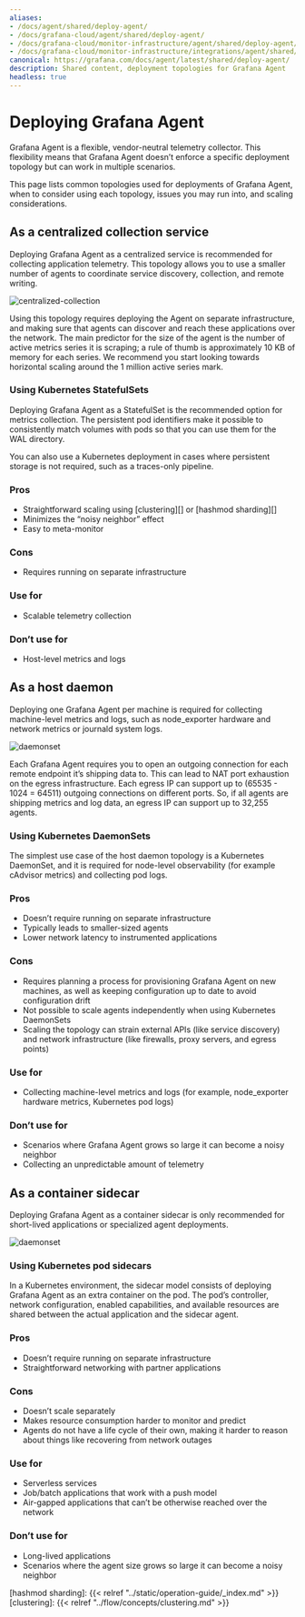 ```yaml
---
aliases:
- /docs/agent/shared/deploy-agent/
- /docs/grafana-cloud/agent/shared/deploy-agent/
- /docs/grafana-cloud/monitor-infrastructure/agent/shared/deploy-agent/
- /docs/grafana-cloud/monitor-infrastructure/integrations/agent/shared/deploy-agent/
canonical: https://grafana.com/docs/agent/latest/shared/deploy-agent/
description: Shared content, deployment topologies for Grafana Agent
headless: true
---
```


# Deploying Grafana Agent

Grafana Agent is a flexible, vendor-neutral telemetry collector. This
flexibility means that Grafana Agent doesn’t enforce a specific deployment topology
but can work in multiple scenarios.

This page lists common topologies used for deployments of Grafana Agent, when
to consider using each topology, issues you may run into, and scaling
considerations.

## As a centralized collection service
Deploying Grafana Agent as a centralized service is recommended for
collecting application telemetry. This topology allows you to use a smaller number of agents to
coordinate service discovery, collection, and remote writing.

![centralized-collection](/media/docs/agent/agent-topologies/centralized-collection.png)

Using this topology requires deploying the Agent on separate infrastructure,
and making sure that agents can discover and reach these applications over the
network. The main predictor for the size of the agent is the number of active
metrics series it is scraping; a rule of thumb is approximately 10 KB of memory for each
series. We recommend you start looking towards horizontal scaling around the 1 million
active series mark.

### Using Kubernetes StatefulSets
Deploying Grafana Agent as a StatefulSet is the recommended option for metrics
collection.
The persistent pod identifiers make it possible to consistently match volumes
with pods so that you can use them for the WAL directory.

You can also use a Kubernetes deployment in cases where persistent storage is not required, such as a traces-only pipeline.

### Pros
* Straightforward scaling using [clustering][] or [hashmod sharding][]
* Minimizes the “noisy neighbor” effect
* Easy to meta-monitor

### Cons
* Requires running on separate infrastructure

### Use for
* Scalable telemetry collection

### Don’t use for
* Host-level metrics and logs

## As a host daemon
Deploying one Grafana Agent per machine is required for collecting
machine-level metrics and logs, such as node_exporter hardware and network
metrics or journald system logs.

![daemonset](/media/docs/agent/agent-topologies/daemonset.png)

Each Grafana Agent requires you to open an outgoing connection for each remote endpoint
it’s shipping data to. This can lead to NAT port exhaustion on the egress
infrastructure. Each egress IP can support up to (65535 - 1024 = 64511)
outgoing connections on different ports. So, if all agents are shipping metrics
and log data, an egress IP can support up to 32,255 agents.

### Using Kubernetes DaemonSets
The simplest use case of the host daemon topology is a Kubernetes DaemonSet,
and it is required for node-level observability (for example cAdvisor metrics) and
collecting pod logs.

### Pros
* Doesn’t require running on separate infrastructure
* Typically leads to smaller-sized agents
* Lower network latency to instrumented applications

### Cons
* Requires planning a process for provisioning Grafana Agent on new machines, as well as keeping configuration up to date to avoid configuration drift
* Not possible to scale agents independently when using Kubernetes DaemonSets
* Scaling the topology can strain external APIs (like service discovery) and network infrastructure (like firewalls, proxy servers, and egress points)

### Use for
* Collecting machine-level metrics and logs (for example, node_exporter hardware metrics, Kubernetes pod logs)

### Don’t use for
* Scenarios where Grafana Agent grows so large it can become a noisy neighbor
* Collecting an unpredictable amount of telemetry

## As a container sidecar
Deploying Grafana Agent as a container sidecar is only recommended for
short-lived applications or specialized agent deployments.

![daemonset](/media/docs/agent/agent-topologies/sidecar.png)

### Using Kubernetes pod sidecars
In a Kubernetes environment, the sidecar model consists of deploying Grafana Agent
as an extra container on the pod. The pod’s controller, network configuration,
enabled capabilities, and available resources are shared between the actual
application and the sidecar agent.

### Pros
* Doesn’t require running on separate infrastructure
* Straightforward networking with partner applications

### Cons
* Doesn’t scale separately
* Makes resource consumption harder to monitor and predict
* Agents do not have a life cycle of their own, making it harder to reason about things like recovering from network outages

### Use for
* Serverless services
* Job/batch applications that work with a push model
* Air-gapped applications that can’t be otherwise reached over the network

### Don’t use for
* Long-lived applications 
* Scenarios where the agent size grows so large it can become a noisy neighbor

[hashmod sharding]: {{< relref "../static/operation-guide/_index.md" >}}
[clustering]: {{< relref "../flow/concepts/clustering.md" >}}
